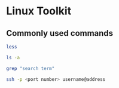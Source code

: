 # Linux Toolkit

## Commonly used commands

```bash
less

ls -a

grep "search term"

ssh -p <port number> username@address
```